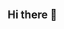 ## Hi there 👋

<!--
**soyeon1221/soyeon1221** is a ✨ _special_ ✨ repository because its `README.md` (this file) appears on your GitHub profile.

Here are some ideas to get you started:

- 🔭 I’m currently working on ...
- 🌱 I’m currently learning ...
- 👯 I’m looking to collaborate on ...
- 🤔 I’m looking for help with ...
- 💬 Ask me about ...
- 📫 How to reach me: ...
- 😄 Pronouns: ...
- ⚡ Fun fact: ...
-

![header](https://capsule-render.vercel.app/api?type=waving&color=auto&height=300&section=header&text=capsule%20render&fontSize=70)
